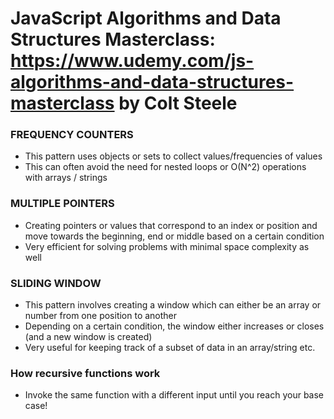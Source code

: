 
# JavaScript Algorithms and Data Structures Masterclass: https://www.udemy.com/js-algorithms-and-data-structures-masterclass by Colt Steele

### FREQUENCY COUNTERS

- This pattern uses objects or sets to collect values/frequencies of values
- This can often avoid the need for nested loops or O(N^2) operations with arrays / strings


### MULTIPLE POINTERS

- Creating pointers or values that correspond to an index or position and move towards the beginning, end or middle based on a certain condition
- Very efficient for solving problems with minimal space complexity as well

### SLIDING WINDOW


- This pattern involves creating a window which can either be an array or number from one position to another
- Depending on a certain condition, the window either increases or closes (and a new window is created)
- Very useful for keeping track of a subset of data in an array/string etc.


### How recursive functions work
- Invoke the same function with a different input until you reach your base case!


